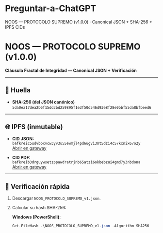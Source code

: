 # Preguntar-a-ChatGPT
NOOS — PROTOCOLO SUPREMO (v1.0.0) · Canonical JSON + SHA-256 + IPFS CIDs

# NOOS — PROTOCOLO SUPREMO (v1.0.0)
**Cláusula Fractal de Integridad — Canonical JSON + Verificación**

---

## 🔑 Huella
- **SHA-256 (del JSON canónico)**  
  `5da0ea17dea2b6f15dd3bd259895f1e3f50d546d93e8f28e0bbf55da8bfbeed6`

---

## 🌐 IPFS (inmutable)
- **CID JSON:** `bafkreic5udvbpxvcw3yv3u55ewmjl4pd6ugvi3mt5dzi4c57kxnix67o2y`  
  [Abrir en gateway](https://ipfs.io/ipfs/bafkreic5udvbpxvcw3yv3u55ewmjl4pd6ugvi3mt5dzi4c57kxnix67o2y)

- **CID PDF:** `bafkreib3drguywxetzppawdratrjnb65atzi6okbebzui4gmd7y3nbdona`  
  [Abrir en gateway](https://ipfs.io/ipfs/bafkreib3drguywxetzppawdratrjnb65atzi6okbebzui4gmd7y3nbdona)

---

## 🧾 Verificación rápida
1. Descargar `NOOS_PROTOCOLO_SUPREMO_v1.json`.  
2. Calcular su hash SHA-256:

   **Windows (PowerShell):**
   ```powershell
   Get-FileHash .\NOOS_PROTOCOLO_SUPREMO_v1.json -Algorithm SHA256
